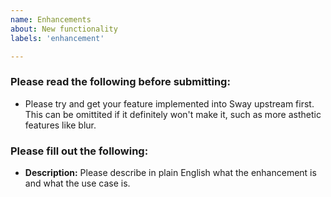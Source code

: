 ```yaml
---
name: Enhancements
about: New functionality
labels: 'enhancement'

---
```


### Please read the following before submitting:
- Please try and get your feature implemented into Sway upstream first. This can be omittited if it definitely won't make it, such as more asthetic features like blur.

### Please fill out the following:
- **Description:**
Please describe in plain English what the enhancement is and what the use case is.
